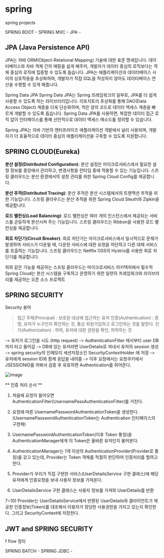 # spring
spring projects

SPRING BOOT - 
SPRING MVC - 
JPA -

## JPA (Java Persistence API)
JPA는 자바 ORM(Object-Relational Mapping) 기술에 대한 표준 명세입니다. 데이터베이스와 자바 객체 간의 매핑을 쉽게 해주어, 개발자가 데이터 중심의 로직보다는 객체 중심의 로직에 집중할 수 있도록 돕습니다. JPA는 애플리케이션과 데이터베이스 사이의 상호작용을 추상화하여, 개발자가 직접 SQL을 작성하지 않아도 데이터베이스 연산을 수행할 수 있게 해줍니다.

Spring Data JPA
Spring Data JPA는 Spring 프레임워크의 일부로, JPA를 더 쉽게 사용할 수 있도록 하는 라이브러리입니다. 리포지토리 추상화를 통해 DAO(Data Access Object) 계층을 더욱 단순화하며, 적은 양의 코드로 데이터 액세스 계층을 빠르게 개발할 수 있도록 돕습니다. Spring Data JPA를 사용하면, 복잡한 데이터 접근 로직 없이 인터페이스를 통해 선언적으로 데이터 액세스 메소드를 정의할 수 있습니다.

Spring JPA는 자바 기반의 엔터프라이즈 애플리케이션 개발에서 널리 사용되며, 개발자가 더 효율적으로 데이터 중심의 애플리케이션을 구축할 수 있도록 지원합니다.


## SPRING CLOUD(Eureka) 
**분산 설정(Distributed Configuration)**: 분산 설정은 마이크로서비스에서 필요한 설정 정보를 중앙에서 관리하고, 변경사항을 런타임 중에 적용할 수 있는 기능입니다. 스프링 클라우드는 분산 환경에서의 설정 관리를 위한 Spring Cloud Config를 제공합니다.

**분산 추적(Distributed Tracing)**: 분산 추적은 분산 시스템에서의 트랜잭션 추적을 위한 기능입니다. 스프링 클라우드는 분산 추적을 위한 Spring Cloud Sleuth와 Zipkin을 제공합니다.

**로드 밸런싱(Load Balancing)**: 로드 밸런싱은 여러 개의 인스턴스에서 제공되는 서비스를 균등하게 분산시켜 주는 기능입니다. 스프링 클라우드는 Ribbon을 사용한 로드 밸런싱을 제공합니다.

**회로 차단기(Circuit Breaker)**: 회로 차단기는 마이크로서비스에서 일시적으로 문제가 발생하여 서비스가 다운될 때, 다운된 서비스에 대한 요청을 차단하고 다른 대체 서비스를 호출하는 기능입니다. 스프링 클라우드는 Netflix OSS의 Hystrix를 사용한 회로 차단기를 제공합니다.

위와 같은 기능을 제공하는 스프링 클라우드는 마이크로서비스 아키텍처에서 필수적 Spring Cloud는 분산 시스템을 구축하고 운영하기 위한 일련의 프레임워크와 라이브러리를 제공하는 오픈 소스 프로젝트

## SPRING SECURITY 

Security 용어

> 접근 주체(Principal) : 보호된 대상에 접근하는 유저
> 인증(Authentication) : 증명, 유저가 누구인지 확인하는 것, 통상 회원가입하고 로그인하는 것을 말한다.
> 인가(Authorization) : 허락, 유저에 대한 권한을 확인, 허락하는 것

-> 유저가 로그인을 시도 (http request)
-> AuthenticationFilter 에서부터 user DB까지 타고 들어감
-> DB에 있는 유저라면 UserDetails로 꺼내서 유저의 session 생성
-> spring security의 인메모리 세션저장소인 SecurityContextHolder 에 저장
-> 유저에게 session ID와 함께 응답을 내려줌
-> 이후 요청에서는 요청쿠키에서 JSESSIONID를 까봐서 검증 후 유효하면 Authentication를 쥐어준다.

![image](https://github.com/NewEgoDoc/spring/assets/53653597/890f97d1-c95e-43cb-9ab9-b6fb5accba75)

** 인증 처리 순서 **
1) 처음에 요청이 들어오면 AuthenticationFilter(UsernamePassAuthenticationFilter)를 거친다.

2) 요청에 따른 UsernamePasswordAuthenticationToken을 생성한다. (UsernamePasswordAuthenticationToken는 Authentication 인터페이스의 구현체)

3) UsernamePasswordAuthenticationToken(이후 Token 통칭)을 AuthenticationManager에게 이 Token은 올바른 유저인지 물어본다.

4) AuthenticationManager는 1개 이상의 AuthenticationProvider(Provider로 통칭)를 갖고 있는데, Provider는 Token 객체를 적절히 판단하여 인증처리를 할려고 한다.

5) Provider가 우리가 직접 구현한 서비스(UserDetailsService 구현 클래스)에 해당 유저에게 인증요청을 보내 사용자 정보를 가져온다.

6) UserDetailsService 구현 클래스는 사용자 정보를 가져와 UserDetails를 반환

7~10) Provider는 UserDetailsService에서 반환된 UserDetails와 클라이언트가 제공한 인증정보(Token)를 대조해서 이용자가 정당한 사용권한을 가지고 있는지 확인한다.
그리고 SecurityContext에 저장한다.

## JWT and SPRING SECURITY
f
flow 정리

SPRING BATCH - 
SPRING JDBC -


